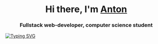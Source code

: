 <h1 align="center">Hi there, I'm <a href="https://vk.com/devilcontrol" target="_blank">Anton</a>
<h3 align="center">Fullstack web-developer, computer science student</h3>
  
  [![Typing SVG](https://readme-typing-svg.herokuapp.com?color=%2336BCF7&lines=Hello+Wooorld)](https://git.io/typing-svg)
